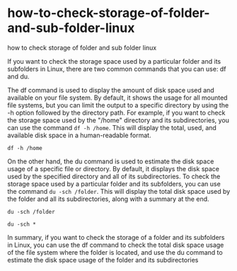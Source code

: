 # how-to-check-storage-of-folder-and-sub-folder-linux
how to check storage of folder and sub folder linux

If you want to check the storage space used by a particular folder and its subfolders in Linux, there are two common commands that you can use: df and du.

The df command is used to display the amount of disk space used and available on your file system. By default, it shows the usage for all mounted file systems, but you can limit the output to a specific directory by using the -h option followed by the directory path. For example, if you want to check the storage space used by the "/home" directory and its subdirectories, you can use the command `df -h /home`. This will display the total, used, and available disk space in a human-readable format.

```
df -h /home
```

On the other hand, the du command is used to estimate the disk space usage of a specific file or directory. By default, it displays the disk space used by the specified directory and all of its subdirectories. To check the storage space used by a particular folder and its subfolders, you can use the command `du -sch /folder`. This will display the total disk space used by the folder and all its subdirectories, along with a summary at the end.

```
du -sch /folder
```

```
du -sch *
```


In summary, if you want to check the storage of a folder and its subfolders in Linux, you can use the df command to check the total disk space usage of the file system where the folder is located, and use the du command to estimate the disk space usage of the folder and its subdirectories
